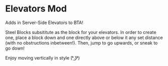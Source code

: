 # Elevators Mod
Adds in Server-Side Elevators to BTA!

Steel Blocks subsititute as the block for your elevators. 
In order to create one, place a block down and one directly above or below it any set distance (with no obstructions inbetween!).
Then, jump to go upwards, or sneak to go down!

Enjoy moving vertically in style (❛̃ ͜ʖ❛̃)
